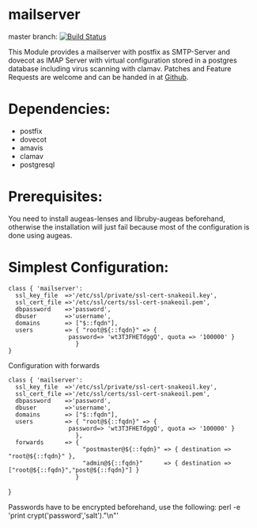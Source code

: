 # mailserver #

master branch: [![Build Status](https://secure.travis-ci.org/saschajulien/mailserver.png?branch=master)](http://travis-ci.org/saschajulien/mailserver)

This Module provides a mailserver with postfix as SMTP-Server and dovecot as IMAP Server with virtual configuration stored in a postgres database including virus scanning with clamav. Patches and Feature Requests are welcome and can be handed in at [Github](http://github.com/saschajulien/). 

Dependencies:
============

- postfix
- dovecot
- amavis
- clamav
- postgresql


Prerequisites:
============
You need to install augeas-lenses and libruby-augeas beforehand, otherwise the installation will just fail because most of the configuration is done using augeas.


Simplest Configuration:
=============

    class { 'mailserver':
      ssl_key_file  =>'/etc/ssl/private/ssl-cert-snakeoil.key',
      ssl_cert_file =>'/etc/ssl/certs/ssl-cert-snakeoil.pem',
      dbpassword    =>'password',
      dbuser        =>'username',
      domains	    => ["$::fqdn"],
      users         => { "root@${::fqdn}" => { 
  	                 password=> 'wt3T3FHETdggQ', quota => '100000' }
                       }
    }

Configuration with forwards

    class { 'mailserver':
      ssl_key_file  =>'/etc/ssl/private/ssl-cert-snakeoil.key',
      ssl_cert_file =>'/etc/ssl/certs/ssl-cert-snakeoil.pem',
      dbpassword    =>'password',
      dbuser        =>'username',
      domains	    => ["$::fqdn"],
      users         => { "root@${::fqdn}" => { 
  	                 password=> 'wt3T3FHETdggQ', quota => '100000' }
                       },
      forwards      => { 
                         "postmaster@${::fqdn}" => { destination => "root@${::fqdn}" },
                         "admin@${::fqdn}"      => { destination => ["root@${::fqdn}","post@${::fqdn}"] }
                       }
   }

Passwords have to be encrypted beforehand, use the following: 
    perl -e 'print crypt('password','salt')."\n"'
